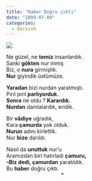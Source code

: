 ```yaml
---
title: "Haber Doğru çıktı"
date: "2009-07-09"
categories: 
  - Dervish
---
```


![](/uploads/image/nur4cn_1_.jpg)

Ne güzel, ne **temiz** insanlardık.  
Sanki **gökten** nur inmiş  
Biz, o **nura** girmiştik.  
**Nur** giyindik üstümüze.

**Yaradan** bizi nurdan yaratmıştı.  
Pırıl pırıl **parlıyorduk.**  
**Sonra** ne oldu ? **Karardık.  
Nurdan** damlalardık, eridik.

Bir **vâdiye** uğradık,  
Kara **çamurda** yok olduk.  
**Nurun** adını kirlettik.  
Nur **bize** darıldı.

Nasıl da **unuttuk** nur’u  
Aramızdan biri hatırladı **çamuru,  
**–Biz dedi, ç**amurdan** yaratıldık.  
Bu **haber** doğru çıktı.  
                                     \*
